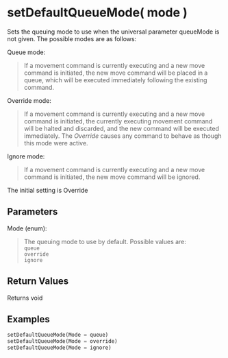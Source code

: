 # setDefaultQueueMode( mode )

Sets the queuing mode to use when the universal parameter queueMode is not given.
The possible modes are as follows:

Queue mode:
> If a movement command is currently executing and a new move command is initiated, the new move command will be placed in a queue, which will be executed immediately following the existing command.

Override mode:
> If a movement command is currently executing and a new move command is initiated, the currently executing movement command will be halted and discarded, and the new command will be executed immediately. The *Override* causes any command to behave as though this mode were active.

Ignore mode:
> If a movement command is currently executing and a new move command is initiated, the new move command will be ignored.

The initial setting is Override

## Parameters

Mode (enum):  
> The queuing mode to use by default. Possible values are:  
> `queue`  
> `override`  
> `ignore`

## Return Values

Returns void

## Examples

```py
setDefaultQueueMode(Mode = queue)
setDefaultQueueMode(Mode = override)
setDefaultQueueMode(Mode = ignore)
```
